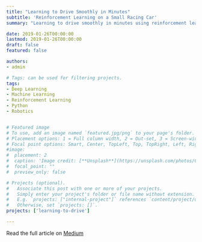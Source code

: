 ```yaml
---
title: "Learning to Drive Smoothly in Minutes"
subtitle: 'Reinforcement Learning on a Small Racing Car'
summary: "Learning to drive smoothly in minutes using reinforcement learning on a Donkey Car."

date: 2019-01-26T00:00:00
lastmod: 2019-01-26T00:00:00
draft: false
featured: false

authors:
- admin

# Tags: can be used for filtering projects.
tags:
- Deep Learning
- Machine Learning
- Reinforcement Learning
- Python
- Robotics


# Featured image
# To use, add an image named `featured.jpg/png` to your page's folder.
# Placement options: 1 = Full column width, 2 = Out-set, 3 = Screen-width
# Focal point options: Smart, Center, TopLeft, Top, TopRight, Left, Right, BottomLeft, Bottom, BottomRight
#image:
#  placement: 2
#  caption: 'Image credit: [**Unsplash**](https://unsplash.com/photos/CpkOjOcXdUY)'
#  focal_point: ""
#  preview_only: false

# Projects (optional).
#   Associate this post with one or more of your projects.
#   Simply enter your project's folder or file name without extension.
#   E.g. `projects: ["internal-project"]` references `content/project/deep-learning/index.md`.
#   Otherwise, set `projects: []`.
projects: ['learning-to-drive']

---
```


Read the full article on [Medium](https://towardsdatascience.com/learning-to-drive-smoothly-in-minutes-450a7cdb35f4)
